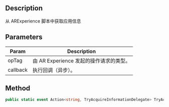 ## Description

从 ARExperience 脚本中获取应用信息

## Parameters

| Param    | Description                             |
| -------- | --------------------------------------- |
| opTag    | 由 AR Experience 发起的操作请求的类型。 |
| callback | 执行回调（异步）。                      |

## Method

```cs
public static event Action<string, TryAcquireInformationDelegate> TryAcquireInformationEventHandle;
```
